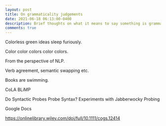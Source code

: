 ```yaml
---
layout: post
title: On grammaticality judgements
date: 2021-06-18 06:13:00-0400
description: Brief thoughts on what it means to say something is grammatical
comments: true
---
```


Colorless green ideas sleep furiously.

Color color colors color colors.

From the perspective of NLP.

Verb agreement, semantic swapping etc.

Books are swimming.

CoLA
BLiMP

Do Syntactic Probes Probe Syntax?
Experiments with Jabberwocky Probing

Google Docs

https://onlinelibrary.wiley.com/doi/full/10.1111/cogs.12414

